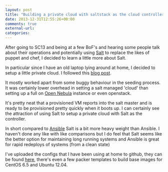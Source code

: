 ```yaml
---
layout: post
title: "Building a private cloud with saltstack as the cloud controller"
date: 2013-12-31T12:55:26+00:00
comments: true
external-url:
categories:
---
```


After going to SC13 and being at a few BoF's and hearing
some people talk about their operations and potentially using
[Salt](http://www.saltstack.com/) to replace the likes of puppet and chef,
I decided to learn a little more about Salt.

In particular since I have an old laptop lying around at
home, I decided to setup a little private cloud. I followed this [blog
post](http://www.saltstack.com/salt-blog/2013/11/19/cloud-making-doesnt-have-to-be-so-hard-salt-virt-tutorial).

It mostly worked apart from some buggy behaviour in the seeding
process. It was certainly lower overhead in setting a salt managed
'cloud' than setting up a full on [Open Nebula](http://opennebula.org/)
instance or even openstack.

It's pretty neat that a provisioned VM reports into the salt master
and is ready to be provisioned pretty quickly when it boots up. I can
certainly see the attraction of using Salt to setup a private cloud with
Salt as the controller.

In short compared to [Ansible](http://www.ansibleworks.com/) Salt is a
bit more heavy weight than Ansible. I haven't done any like with like
comparisons but I do feel that Salt seems like the better option for
maintaining long running systems and Ansible is great for rapid redeploys
of systems (from a clean state)

I've uploaded the configs that I have been using at home to github, they
can be found [here](https://github.com/jcftang/salt-virt), there's even a
few packer templates to build base images for CentOS 6.5 and Ubuntu 12.04.
